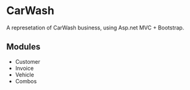 # CarWash
A represetation of CarWash business, using Asp.net MVC + Bootstrap.

## Modules
- Customer
- Invoice
- Vehicle
- Combos
